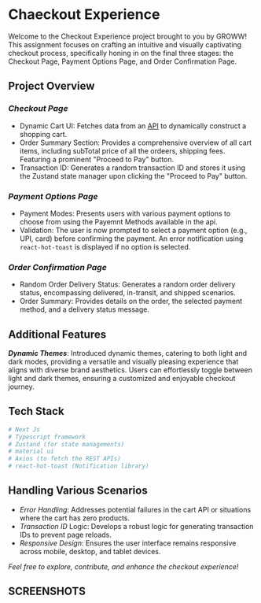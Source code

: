 # Chaeckout Experience
Welcome to the Checkout Experience project brought to you by GROWW! This assignment focuses on crafting an intuitive and visually captivating checkout process, specifically honing in on the final three stages: the Checkout Page, Payment Options Page, and Order Confirmation Page.

## Project Overview
### ***Checkout Page***
- Dynamic Cart UI: Fetches data from an [API](https://groww-intern-assignment.vercel.app/v1/api/order-details) to dynamically construct a shopping cart.
- Order Summary Section: Provides a comprehensive overview of all cart items, including subTotal price of all the ordeers, shipping fees. Featuring a prominent "Proceed to Pay" button.
- Transaction ID: Generates a random transaction ID and stores it using the Zustand state manager upon clicking the "Proceed to Pay" button.

### ***Payment Options Page***
- Payment Modes: Presents users with various payment options to choose from using the Payemnt Methods available in the api.
- Validation: The user is now prompted to select a payment option (e.g., UPI, card) before confirming the payment. An error notification using `react-hot-toast` is displayed if no option is selected.
  
### ***Order Confirmation Page*** 
- Random Order Delivery Status: Generates a random order delivery status, encompassing delivered, in-transit, and shipped scenarios.
- Order Summary: Provides details on the order, the selected payment method, and a delivery status message.

## Additional Features
***Dynamic Themes***: Introduced dynamic themes, catering to both light and dark modes, providing a versatile and visually pleasing experience that aligns with diverse brand aesthetics. Users can effortlessly toggle between light and dark themes, ensuring a customized and enjoyable checkout journey. 

## Tech Stack

```sh
# Next Js
# Typescript framework
# Zustand (for state managements)
# material ui
# Axios (to fetch the REST APIs)
# react-hot-toast (Notification library)
```

## Handling Various Scenarios
- _Error Handling_: Addresses potential failures in the cart API or situations where the cart has zero products.
- _Transaction ID_ Logic: Develops a robust logic for generating transaction IDs to prevent page reloads.
- _Responsive Design_: Ensures the user interface remains responsive across mobile, desktop, and tablet devices.

_Feel free to explore, contribute, and enhance the checkout experience!_

## SCREENSHOTS
